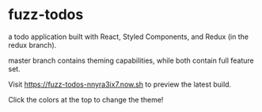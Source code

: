 # fuzz-todos
a todo application built with React, Styled Components, and Redux (in the redux branch).

master branch contains theming capabilities, while both contain full feature set.

Visit https://fuzz-todos-nnyra3ix7.now.sh to preview the latest build.

Click the colors at the top to change the theme!